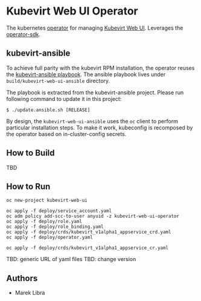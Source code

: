 # Kubevirt Web UI Operator
The kubernetes [operator](https://github.com/operator-framework) for managing [Kubevirt Web UI](https://github.com/kubevirt/web-ui).
Leverages the [operator-sdk](https://github.com/operator-framework/operator-sdk/).

## kubevirt-ansible
To achieve full parity with the kubevirt RPM installation, the operator reuses the [kubevirt-ansible playbook](https://github.com/kubevirt/kubevirt-ansible/tree/master/playbooks/kubevirt-web-ui).
The ansible playbook lives under `build/kubevirt-web-ui-ansible` directory.

The playbook is extracted from the kubevirt-ansible project.
Please run following command to update it in this project:

```angular2
$ ./update.ansible.sh [RELEASE]
```

By design, the `kubevirt-web-ui-ansible` uses the `oc` client to perform particular installation steps.
To make it work, kubeconfig is recomposed by the operator based on in-cluster-config secrets.

## How to Build
TBD

## How to Run
```angular2
oc new-project kubevirt-web-ui
```

```angular2
oc apply -f deploy/service_account.yaml
oc adm policy add-scc-to-user anyuid -z kubevirt-web-ui-operator
oc apply -f deploy/role.yaml
oc apply -f deploy/role_binding.yaml
oc apply -f deploy/crds/kubevirt_v1alpha1_appservice_crd.yaml
oc apply -f deploy/operator.yaml 
```

```angular2
oc apply -f deploy/crds/kubevirt_v1alpha1_appservice_cr.yaml
```

TBD: generic URL of yaml files
TBD: change version

## Authors
- Marek Libra
